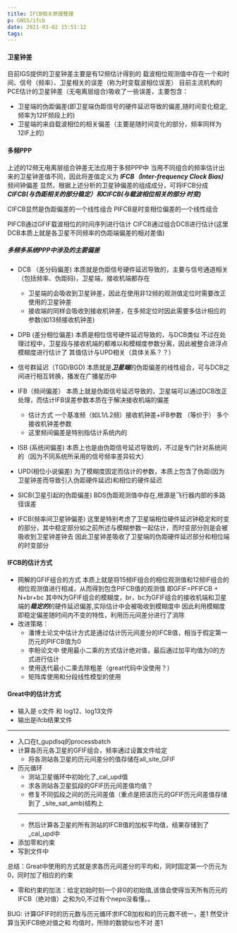 ```yaml
---
title: IFCB相关原理整理
p: GNSS/ifcb
date: 2021-03-02 15:51:12
tags:
---
```


#### 卫星钟差
目前IGS提供的卫星钟差主要是有12频估计得到的
载波相位观测值中存在一个和时间、信号（频率）、卫星相关的误差（称为时变载波相位误差）
目前主流机构的PCE估计的卫星钟差（无电离层组合)吸收了一些误差，主要包含：
* 卫星端的伪距偏差(即卫星端伪距信号的硬件延迟导致的偏差,随时间变化稳定,频率为12IF频段上的)
* 卫星端的来自载波相位的相关偏差（主要是随时间变化的部分，频率同样为12IF上的）

<!--more-->

#### 多频PPP
上述的12频无电离层组合钟差无法应用于多频PPP中
当用不同组合的频率估计出来的卫星钟差值不同，因此将差值定义为 ***IFCB（Inter-frequency Clock Bias)*** 频间钟偏差
显然，根据上述分析的卫星钟偏差的组成成分，可将IFCB分成 ***CIFCB(与伪距相关的部分稳定）和CIFCB(与载波相位相关的部分 时变)***

CIFCB显然是伪距偏差的一个线性组合
PIFCB是时变相位偏差的一个线性组合

PIFCB通过GFIF载波相位的时间序列进行估计
CIFCB通过组合DCB进行估计(这里 DCB本质上就是各卫星不同频率的伪距端偏差的相对差值)

##### 多频多系统PPP中涉及的主要偏差

* DCB （差分码偏差)
    本质就是伪距信号硬件延迟导致的，主要与信号通道相关（包括频率、伪距码)，卫星端，接收机端都存在
    * 卫星端的会吸收到卫星钟差，因此在使用非12频的观测值定位时需要改正使用的卫星钟差
    * 接收端的同样会吸收到接收机钟差，在多频定位时因此需要多估计相应的参数(如13频接收机钟差)

* DPB (差分相位偏差)
    本质是相位信号硬件延迟导致的，与DCB类似
    不过在处理过程中，卫星段与接收机端的都难以和模糊度参数分离，因此被整合进浮点模糊度进行估计了
    其值估计与UPD相关（具体关系？？）

* 信号群延迟（TGD/BGD)
    本质就是***卫星端***的伪距偏差的线性组合，可与DCB之间进行相互转换，播发在广播星历中

* IFB（频间偏差）
    本质上就是伪距信号延迟导致的，卫星端可以通过DCB改正处理，而估计IFB误差参数本质在于解决接收机端的偏差
    * 估计方式 
    一个基准频（如L1/L2频）接收机钟差+IFB参数 （等价于） 多个接收机钟差参数
    * 这里频间偏差是特别指估计系统内的

* ISB (系统间偏差)
    本质上也是由伪距信号延迟导致的，不过是专门针对系统间的（因为不同系统所采用的信号频率差异较大）

* UPD(相位小说偏差)
    为了模糊度固定而估计的参数，本质上包含了伪距(因为卫星钟差而导致引入伪距硬件延迟)和相位的硬件延迟

* SICB(卫星引起的伪距偏差)
    BDS伪距观测值中存在,根源是飞行器内部的多路径误差

* IFCB(频率间卫星钟偏差)
    这里是特别考虑了卫星端相位硬件延迟钟稳定和时变的部分，其中稳定部分如之前所述与模糊参数一起估计，而时变部分则是会被吸收到卫星钟差钟去
    因此卫星钟差吸收了卫星端的伪距硬件延迟部分和相位端的时变部分


#### IFCB的估计方式

* 网解的GFIF组合的方式
  本质上就是将15频IF组合的相位观测值和12频IF组合的相位观测值进行相减，从而得到包含PIFCB值的观测值
  即GFIF=PFIFCB + N+br+bc
  其中N为GFIF组合的模糊度，br，bc为GFIF组合的接收机端和卫星端的***稳定的***的硬件延迟偏差,实际估计中会被吸收到模糊度中
  因此利用模糊度即稳定偏差随时间内不变的特性，利用历元间差分进行了消除
* 改进策略：
  * 潘博士论文中估计方式是通过估计历元间差分的IFCB值，相当于假定第一历元的PIFCB值为0
  * 李盼论文中 使用最小二乘的方式估计绝对值，最后通过加平均值为0的方式进行估计
  * 使用迭代最小二乘去除粗差（great代码中没使用？）
  * 矩阵库使用和分段线性模型的使用

#### Great中的估计方式

* 输入是 o文件 和  log12、log13文件
* 输出是ifcb结果文件
---
* 入口在t_gupdlsq的processbatch
* 计算各历元各卫星的GFIF组合，频率通过设置文件给定
  * 将各测站各卫星的历元间差分的值存储在all_site_GFIF
* 历元循环
  * 测站卫星循环中初始化了_cal_upd值
  * 求各测站各卫星弧段的GFIF历元间差值均值？
  * 修复不同弧段之间的历元间差值（重点是把该历元的GFIF历元间差值存储到了 _site_sat_amb)结构上
  ---
  * 然后计算各卫星的所有测站的IFCB值的加权平均值，结果存储到了_cal_upd中
* 添加零和约束
* 写到文件中

总结：Great中使用的方式就是求各历元间差分的平均和，同时固定第一个历元为0，同时加了相应的约束
* 零和约束的加法：给定初始时刻一个非0的初始值,该值会使得当天所有历元的IFCB（绝对值）之和为0,不过有个nepo没看懂。。

BUG:
计算GFIF时的历元数与历元循环求IFCB加权和的历元数不统一，差1
然受计算当天IFCB绝对值之和 均值时，所除的数貌似也不对 差1